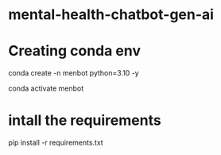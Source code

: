 # mental-health-chatbot-gen-ai

# Creating conda env 
conda create -n menbot python=3.10 -y

conda activate menbot

# intall the requirements
pip install -r requirements.txt